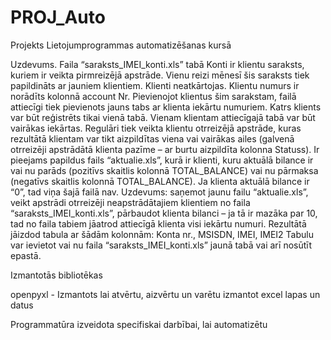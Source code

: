 # PROJ_Auto
Projekts Lietojumprogrammas automatizēšanas kursā

Uzdevums.
Faila “saraksts_IMEI_konti.xls” tabā Konti ir klientu saraksts, kuriem ir veikta pirmreizējā
apstrāde. Vienu reizi mēnesī šis saraksts tiek papildināts ar jauniem klientiem. Klienti
neatkārtojas. Klientu numurs ir norādīts kolonnā account Nr. Pievienojot klientus šim
sarakstam, failā attiecīgi tiek pievienots jauns tabs ar klienta iekārtu numuriem. Katrs klients
var būt reģistrēts tikai vienā tabā. Vienam klientam attiecīgajā tabā var būt vairākas iekārtas.
Regulāri tiek veikta klientu otrreizējā apstrāde, kuras rezultātā klientam var tikt aizpildītas
viena vai vairākas ailes (galvenā otrreizēji apstrādātā klienta pazīme – ar burtu aizpildīta
kolonna Statuss).
Ir pieejams papildus fails “aktualie.xls”, kurā ir klienti, kuru aktuālā bilance ir vai nu parāds
(pozitīvs skaitlis kolonnā TOTAL_BALANCE) vai nu pārmaksa (negatīvs skaitlis kolonnā
TOTAL_BALANCE). Ja klienta aktuālā bilance ir “0”, tad viņa šajā failā nav.
Uzdevums: saņemot jaunu failu “aktualie.xls”, veikt apstrādi otrreizēji neapstrādātajiem
klientiem no faila “saraksts_IMEI_konti.xls”, pārbaudot klienta bilanci – ja tā ir mazāka par
10, tad no faila tabiem jāatrod attiecīgā klienta visi iekārtu numuri.
Rezultātā jāizdod tabula ar šādām kolonnām:
Konta nr., MSISDN, IMEI, IMEI2
Tabulu var ievietot vai nu faila “saraksts_IMEI_konti.xls” jaunā tabā vai arī nosūtīt epastā.

Izmantotās bibliotēkas

openpyxl - Izmantots lai atvērtu, aizvērtu un varētu izmantot excel lapas un datus

Programmatūra izveidota specifiskai darbībai, lai automatizētu 
